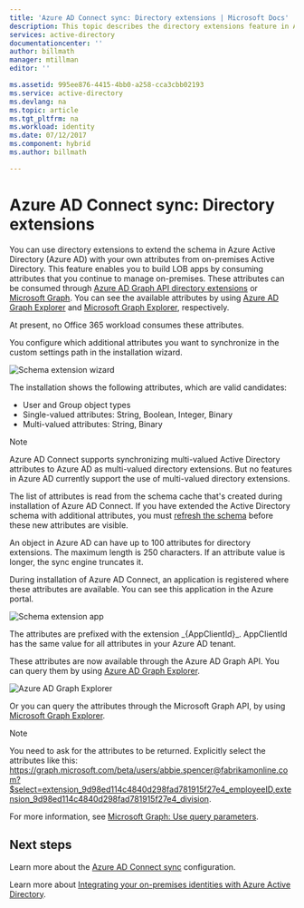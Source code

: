 ```yaml
---
title: 'Azure AD Connect sync: Directory extensions | Microsoft Docs'
description: This topic describes the directory extensions feature in Azure AD Connect.
services: active-directory
documentationcenter: ''
author: billmath
manager: mtillman
editor: ''

ms.assetid: 995ee876-4415-4bb0-a258-cca3cbb02193
ms.service: active-directory
ms.devlang: na
ms.topic: article
ms.tgt_pltfrm: na
ms.workload: identity
ms.date: 07/12/2017
ms.component: hybrid
ms.author: billmath

---
```

# Azure AD Connect sync: Directory extensions
You can use directory extensions to extend the schema in Azure Active Directory (Azure AD) with your own attributes from on-premises Active Directory. This feature enables you to build LOB apps by consuming attributes that you continue to manage on-premises. These attributes can be consumed through [Azure AD Graph API directory extensions](https://msdn.microsoft.com/Library/Azure/Ad/Graph/howto/azure-ad-graph-api-directory-schema-extensions) or [Microsoft Graph](https://graph.microsoft.io/). You can see the available attributes by using [Azure AD Graph Explorer](https://graphexplorer.azurewebsites.net/) and [Microsoft Graph Explorer](https://developer.microsoft.com/en-us/graph/graph-explorer), respectively.

At present, no Office 365 workload consumes these attributes.

You configure which additional attributes you want to synchronize in the custom settings path in the installation wizard.

![Schema extension wizard](./media/active-directory-aadconnectsync-feature-directory-extensions/extension2.png)  

The installation shows the following attributes, which are valid candidates:

* User and Group object types
* Single-valued attributes: String, Boolean, Integer, Binary
* Multi-valued attributes: String, Binary


>[!NOTE]
> Azure AD Connect supports synchronizing multi-valued Active Directory attributes to Azure AD as multi-valued directory extensions. But no features in Azure AD currently support the use of multi-valued directory extensions.

The list of attributes is read from the schema cache that's created during installation of Azure AD Connect. If you have extended the Active Directory schema with additional attributes, you must [refresh the schema](active-directory-aadconnectsync-installation-wizard.md#refresh-directory-schema) before these new attributes are visible.

An object in Azure AD can have up to 100 attributes for directory extensions. The maximum length is 250 characters. If an attribute value is longer, the sync engine truncates it.

During installation of Azure AD Connect, an application is registered where these attributes are available. You can see this application in the Azure portal.

![Schema extension app](./media/active-directory-aadconnectsync-feature-directory-extensions/extension3new.png)

The attributes are prefixed with the extension \_{AppClientId}\_. AppClientId has the same value for all attributes in your Azure AD tenant.

These attributes are now available through the Azure AD Graph API. You can query them by using [Azure AD Graph Explorer](https://graphexplorer.azurewebsites.net/).

![Azure AD Graph Explorer](./media/active-directory-aadconnectsync-feature-directory-extensions/extension4.png)

Or you can query the attributes through the Microsoft Graph API, by using [Microsoft Graph Explorer](https://developer.microsoft.com/en-us/graph/graph-explorer#).

>[!NOTE]
> You need to ask for the attributes to be returned. Explicitly select the attributes like this: https://graph.microsoft.com/beta/users/abbie.spencer@fabrikamonline.com?$select=extension_9d98ed114c4840d298fad781915f27e4_employeeID,extension_9d98ed114c4840d298fad781915f27e4_division. 
>
> For more information, see [Microsoft Graph: Use query parameters](https://developer.microsoft.com/en-us/graph/docs/concepts/query_parameters#select-parameter).

## Next steps
Learn more about the [Azure AD Connect sync](active-directory-aadconnectsync-whatis.md) configuration.

Learn more about [Integrating your on-premises identities with Azure Active Directory](active-directory-aadconnect.md).
